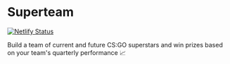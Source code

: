 # Superteam

[![Netlify Status](https://api.netlify.com/api/v1/badges/12c858be-811c-495d-bbf7-f17807f76838/deploy-status)](https://app.netlify.com/sites/tender-wing-afef27/deploys)

Build a team of current and future CS:GO superstars and win prizes based on your team's quarterly performance 📈
